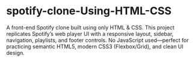# spotify-clone-Using-HTML-CSS
A front-end Spotify clone built using only HTML &amp; CSS. This project replicates Spotify’s web player UI with a responsive layout, sidebar, navigation, playlists, and footer controls. No JavaScript used—perfect for practicing semantic HTML5, modern CSS3 (Flexbox/Grid), and clean UI design. 
